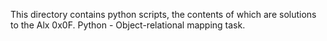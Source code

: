 This directory contains python scripts, the contents of which are solutions to the Alx 0x0F. Python - Object-relational mapping task.
